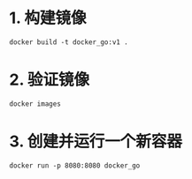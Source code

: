# 1. 构建镜像
    docker build -t docker_go:v1 .
# 2. 验证镜像
    docker images
# 3. 创建并运行一个新容器
    docker run -p 8080:8080 docker_go